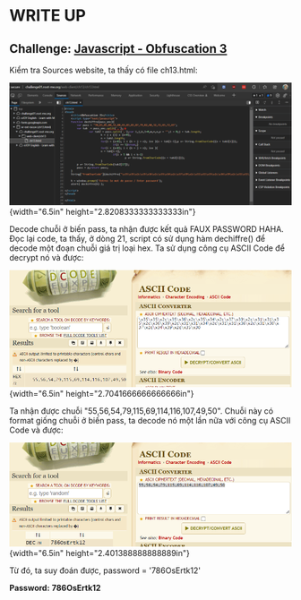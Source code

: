 # WRITE UP

## Challenge: [Javascript - Obfuscation 3](https://www.root-me.org/en/Challenges/Web-Client/Javascript-Obfuscation-3)

Kiểm tra Sources website, ta thấy có file ch13.html:

![Text Description automatically generated](./media/image1.png){width="6.5in" height="2.8208333333333333in"}

Decode chuỗi ở biến pass, ta nhận được kết quả FAUX PASSWORD HAHA. Đọc lại code, ta thấy, ở dòng 21, script có sử dụng hàm dechiffre() để decode một đoạn chuỗi giá trị loại hex. Ta sử dụng công cụ ASCII Code để decrypt nó và được:

![Graphical user interface, text Description automatically generated](./media/image2.png){width="6.5in" height="2.7041666666666666in"}

Ta nhận được chuỗi "55,56,54,79,115,69,114,116,107,49,50". Chuỗi này có format giống chuỗi ở biến pass, ta decode nó một lần nữa với công cụ ASCII Code và được:

![Graphical user interface, application Description automatically generated](./media/image3.png){width="6.5in" height="2.401388888888889in"}

Từ đó, ta suy đoán được, password = '786OsErtk12'

**Password:** **786OsErtk12**
